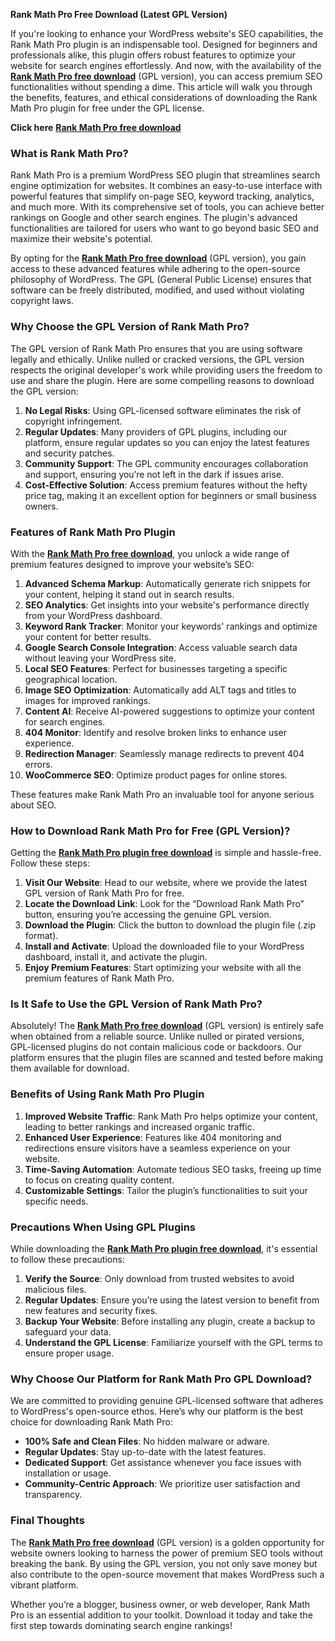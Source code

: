 **Rank Math Pro Free Download (Latest GPL Version)**

If you're looking to enhance your WordPress website's SEO capabilities, the Rank Math Pro plugin is an indispensable tool. Designed for beginners and professionals alike, this plugin offers robust features to optimize your website for search engines effortlessly. And now, with the availability of the **[Rank Math Pro free download](https://www.gpldose.com/rank-math-pro-plugin-get-gpl-file-free/)** (GPL version), you can access premium SEO functionalities without spending a dime. This article will walk you through the benefits, features, and ethical considerations of downloading the Rank Math Pro plugin for free under the GPL license.

**Click here** **[Rank Math Pro free download](https://www.gpldose.com/rank-math-pro-plugin-get-gpl-file-free/)**

### What is Rank Math Pro?  

Rank Math Pro is a premium WordPress SEO plugin that streamlines search engine optimization for websites. It combines an easy-to-use interface with powerful features that simplify on-page SEO, keyword tracking, analytics, and much more. With its comprehensive set of tools, you can achieve better rankings on Google and other search engines. The plugin's advanced functionalities are tailored for users who want to go beyond basic SEO and maximize their website's potential.

By opting for the **[Rank Math Pro free download](https://www.gpldose.com/rank-math-pro-plugin-get-gpl-file-free/)** (GPL version), you gain access to these advanced features while adhering to the open-source philosophy of WordPress. The GPL (General Public License) ensures that software can be freely distributed, modified, and used without violating copyright laws.

### Why Choose the GPL Version of Rank Math Pro?  

The GPL version of Rank Math Pro ensures that you are using software legally and ethically. Unlike nulled or cracked versions, the GPL version respects the original developer's work while providing users the freedom to use and share the plugin. Here are some compelling reasons to download the GPL version:

1. **No Legal Risks**: Using GPL-licensed software eliminates the risk of copyright infringement.
2. **Regular Updates**: Many providers of GPL plugins, including our platform, ensure regular updates so you can enjoy the latest features and security patches.
3. **Community Support**: The GPL community encourages collaboration and support, ensuring you’re not left in the dark if issues arise.
4. **Cost-Effective Solution**: Access premium features without the hefty price tag, making it an excellent option for beginners or small business owners.

### Features of Rank Math Pro Plugin  

With the **[Rank Math Pro free download](https://www.gpldose.com/rank-math-pro-plugin-get-gpl-file-free/)**, you unlock a wide range of premium features designed to improve your website’s SEO:

1. **Advanced Schema Markup**: Automatically generate rich snippets for your content, helping it stand out in search results.
2. **SEO Analytics**: Get insights into your website's performance directly from your WordPress dashboard.
3. **Keyword Rank Tracker**: Monitor your keywords' rankings and optimize your content for better results.
4. **Google Search Console Integration**: Access valuable search data without leaving your WordPress site.
5. **Local SEO Features**: Perfect for businesses targeting a specific geographical location.
6. **Image SEO Optimization**: Automatically add ALT tags and titles to images for improved rankings.
7. **Content AI**: Receive AI-powered suggestions to optimize your content for search engines.
8. **404 Monitor**: Identify and resolve broken links to enhance user experience.
9. **Redirection Manager**: Seamlessly manage redirects to prevent 404 errors.
10. **WooCommerce SEO**: Optimize product pages for online stores.

These features make Rank Math Pro an invaluable tool for anyone serious about SEO.

### How to Download Rank Math Pro for Free (GPL Version)?  

Getting the **[Rank Math Pro plugin free download](https://www.gpldose.com/rank-math-pro-plugin-get-gpl-file-free/)** is simple and hassle-free. Follow these steps:

1. **Visit Our Website**: Head to our website, where we provide the latest GPL version of Rank Math Pro for free.
2. **Locate the Download Link**: Look for the “Download Rank Math Pro” button, ensuring you’re accessing the genuine GPL version.
3. **Download the Plugin**: Click the button to download the plugin file (.zip format).
4. **Install and Activate**: Upload the downloaded file to your WordPress dashboard, install it, and activate the plugin.
5. **Enjoy Premium Features**: Start optimizing your website with all the premium features of Rank Math Pro.

### Is It Safe to Use the GPL Version of Rank Math Pro?  

Absolutely! The **[Rank Math Pro free download](https://www.gpldose.com/rank-math-pro-plugin-get-gpl-file-free/)** (GPL version) is entirely safe when obtained from a reliable source. Unlike nulled or pirated versions, GPL-licensed plugins do not contain malicious code or backdoors. Our platform ensures that the plugin files are scanned and tested before making them available for download.

### Benefits of Using Rank Math Pro Plugin  

1. **Improved Website Traffic**: Rank Math Pro helps optimize your content, leading to better rankings and increased organic traffic.
2. **Enhanced User Experience**: Features like 404 monitoring and redirections ensure visitors have a seamless experience on your website.
3. **Time-Saving Automation**: Automate tedious SEO tasks, freeing up time to focus on creating quality content.
4. **Customizable Settings**: Tailor the plugin’s functionalities to suit your specific needs.

### Precautions When Using GPL Plugins  

While downloading the **[Rank Math Pro plugin free download](https://www.gpldose.com/rank-math-pro-plugin-get-gpl-file-free/)**, it's essential to follow these precautions:

1. **Verify the Source**: Only download from trusted websites to avoid malicious files.
2. **Regular Updates**: Ensure you’re using the latest version to benefit from new features and security fixes.
3. **Backup Your Website**: Before installing any plugin, create a backup to safeguard your data.
4. **Understand the GPL License**: Familiarize yourself with the GPL terms to ensure proper usage.

### Why Choose Our Platform for Rank Math Pro GPL Download?  

We are committed to providing genuine GPL-licensed software that adheres to WordPress's open-source ethos. Here’s why our platform is the best choice for downloading Rank Math Pro:

- **100% Safe and Clean Files**: No hidden malware or adware.
- **Regular Updates**: Stay up-to-date with the latest features.
- **Dedicated Support**: Get assistance whenever you face issues with installation or usage.
- **Community-Centric Approach**: We prioritize user satisfaction and transparency.

### Final Thoughts  

The **[Rank Math Pro free download](https://www.gpldose.com/rank-math-pro-plugin-get-gpl-file-free/)** (GPL version) is a golden opportunity for website owners looking to harness the power of premium SEO tools without breaking the bank. By using the GPL version, you not only save money but also contribute to the open-source movement that makes WordPress such a vibrant platform.

Whether you’re a blogger, business owner, or web developer, Rank Math Pro is an essential addition to your toolkit. Download it today and take the first step towards dominating search engine rankings!
